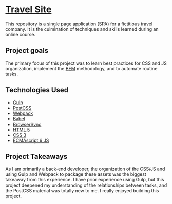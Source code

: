 # [Travel Site](https://clubdeuce.github.io/travel-site)

This repository is a single page application (SPA) for a fictitious travel company. It is the culmination of techniques and skills learned during an online course.

## Project goals

The primary focus of this project was to learn best practices for CSS and JS organization, implement the [BEM](http://getbem.com/) methodology, and to automate routine tasks.

## Technologies Used

+ [Gulp](http://gulpjs.com/)
+ [PostCSS](https://postcss.org/)
+ [Webpack](https://webpack.js.org/)
+ [Babel](https://babeljs.io/)
+ [BrowserSync](https://www.browsersync.io/)
+ [HTML 5](https://developer.mozilla.org/en-US/docs/Web/Guide/HTML/HTML5)
+ [CSS 3](https://developer.mozilla.org/en-US/docs/Web/CSS/CSS3)
+ [ECMAscript 6 JS](https://www.ecma-international.org/ecma-262/6.0/)

## Project Takeaways

As I am primarily a back-end developer, the organization of the CSS/JS and  using Gulp and Webpack to package these assets was the biggest takeaway from this experience. I have prior experience using Gulp, but this project deepened my understanding of the relationships between tasks, and the PostCSS material was totally new to me. I really enjoyed building this project.
